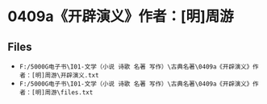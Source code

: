 # 0409a《开辟演义》作者：[明]周游

## Files

- `F:/5000G电子书\I01-文学（小说 诗歌 名著 写作）\古典名著\0409a《开辟演义》作者：[明]周游\开辟演义.txt`
- `F:/5000G电子书\I01-文学（小说 诗歌 名著 写作）\古典名著\0409a《开辟演义》作者：[明]周游\files.txt`
